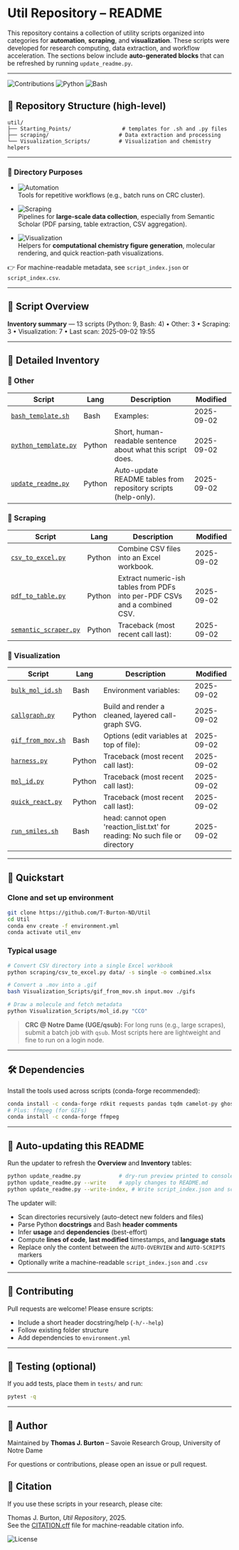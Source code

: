 # Util Repository – README

This repository contains a collection of utility scripts organized into categories for **automation**, **scraping**, and **visualization**. These scripts were developed for research computing, data extraction, and workflow acceleration. The sections below include **auto-generated blocks** that can be refreshed by running `update_readme.py`.

---
![Contributions](https://img.shields.io/badge/contributions-welcome-orange.svg) ![Python](https://img.shields.io/badge/language-Python-blue.svg?logo=python) ![Bash](https://img.shields.io/badge/language-Bash-green.svg?logo=gnu-bash)

## 📂 Repository Structure (high-level)
```
util/
├── Starting_Points/                # templates for .sh and .py files
├── scraping/                      # Data extraction and processing
└── Visualization_Scripts/         # Visualization and chemistry helpers
```

---

### 📌 Directory Purposes
- ![Automation](https://img.shields.io/badge/category-automation-lightgrey)  
  Tools for repetitive workflows (e.g., batch runs on CRC cluster).  

- ![Scraping](https://img.shields.io/badge/category-scraping-blue)  
  Pipelines for **large-scale data collection**, especially from Semantic Scholar (PDF parsing, table extraction, CSV aggregation).  

- ![Visualization](https://img.shields.io/badge/category-visualization-green)  
  Helpers for **computational chemistry figure generation**, molecular rendering, and quick reaction-path visualizations.  

👉 For machine-readable metadata, see `script_index.json` or `script_index.csv`.

---

## 📜 Script Overview

<!-- BEGIN AUTO-OVERVIEW -->
**Inventory summary** — 13 scripts (Python: 9, Bash: 4) • Other: 3 • Scraping: 3 • Visualization: 7 • Last scan: 2025-09-02 19:55

<!-- END AUTO-OVERVIEW -->

---

## 🔧 Detailed Inventory

<!-- BEGIN AUTO-SCRIPTS -->
### 🔹 Other

| Script | Lang | Description | Modified |
|---|---|---|---|
| [`bash_template.sh`](Starting_Points/bash_template.sh) | Bash | Examples: | 2025-09-02 |
| [`python_template.py`](Starting_Points/python_template.py) | Python | Short, human-readable sentence about what this script does. | 2025-09-02 |
| [`update_readme.py`](update_readme.py) | Python | Auto-update README tables from repository scripts (help-only). | 2025-09-02 |

### 🔹 Scraping

| Script | Lang | Description | Modified |
|---|---|---|---|
| [`csv_to_excel.py`](Scraping/csv_to_excel.py) | Python | Combine CSV files into an Excel workbook. | 2025-09-02 |
| [`pdf_to_table.py`](Scraping/pdf_to_table.py) | Python | Extract numeric-ish tables from PDFs into per-PDF CSVs and a combined CSV. | 2025-09-02 |
| [`semantic_scraper.py`](Scraping/semantic_scraper.py) | Python | Traceback (most recent call last): | 2025-09-02 |

### 🔹 Visualization

| Script | Lang | Description | Modified |
|---|---|---|---|
| [`bulk_mol_id.sh`](Visualization_Scripts/bulk_mol_id.sh) | Bash | Environment variables: | 2025-09-02 |
| [`callgraph.py`](Visualization_Scripts/callgraph.py) | Python | Build and render a cleaned, layered call-graph SVG. | 2025-09-02 |
| [`gif_from_mov.sh`](Visualization_Scripts/gif_from_mov.sh) | Bash | Options (edit variables at top of file): | 2025-09-02 |
| [`harness.py`](Visualization_Scripts/harness.py) | Python | Traceback (most recent call last): | 2025-09-02 |
| [`mol_id.py`](Visualization_Scripts/mol_id.py) | Python | Traceback (most recent call last): | 2025-09-02 |
| [`quick_react.py`](Visualization_Scripts/quick_react.py) | Python | Traceback (most recent call last): | 2025-09-02 |
| [`run_smiles.sh`](Visualization_Scripts/run_smiles.sh) | Bash | head: cannot open 'reaction_list.txt' for reading: No such file or directory | 2025-09-02 |
<!-- END AUTO-SCRIPTS -->

---

## 🚀 Quickstart

### Clone and set up environment
```bash
git clone https://github.com/T-Burton-ND/Util
cd Util
conda env create -f environment.yml
conda activate util_env
```

### Typical usage
```bash
# Convert CSV directory into a single Excel workbook
python scraping/csv_to_excel.py data/ -s single -o combined.xlsx

# Convert a .mov into a .gif
bash Visualization_Scripts/gif_from_mov.sh input.mov ./gifs

# Draw a molecule and fetch metadata
python Visualization_Scripts/mol_id.py "CCO"
```

> **CRC @ Notre Dame (UGE/qsub):** For long runs (e.g., large scrapes), submit a batch job with `qsub`. Most scripts here are lightweight and fine to run on a login node.

---

## 🛠 Dependencies
Install the tools used across scripts (conda-forge recommended):
```bash
conda install -c conda-forge rdkit requests pandas tqdm camelot-py ghostscript opencv tk pdfplumber ase matplotlib pillow xlsxwriter openpyxl
# Plus: ffmpeg (for GIFs)
conda install -c conda-forge ffmpeg
```

---

## 🔄 Auto-updating this README
Run the updater to refresh the **Overview** and **Inventory** tables:
```bash
python update_readme.py            # dry-run preview printed to console
python update_readme.py --write    # apply changes to README.md
python update_readme.py --write-index, # Write script_index.json and script_index.csv
```

The updater will:
- Scan directories recursively (auto-detect new folders and files)
- Parse Python **docstrings** and Bash **header comments**
- Infer **usage** and **dependencies** (best-effort)
- Compute **lines of code**, **last modified** timestamps, and **language stats**
- Replace only the content between the `AUTO-OVERVIEW` and `AUTO-SCRIPTS` markers
- Optionally write a machine-readable `script_index.json` and `.csv`

---

## 🤝 Contributing
Pull requests are welcome! Please ensure scripts:
- Include a short header docstring/help (`-h/--help`)
- Follow existing folder structure
- Add dependencies to `environment.yml`

---

## 🧪 Testing (optional)
If you add tests, place them in `tests/` and run:
```bash
pytest -q
```

---

## 👤 Author
Maintained by **Thomas J. Burton** – Savoie Research Group, University of Notre Dame

For questions or contributions, please open an issue or pull request.

## 📖 Citation
If you use these scripts in your research, please cite:

Thomas J. Burton, *Util Repository*, 2025.  
See the [CITATION.cff](./CITATION.cff) file for machine-readable citation info.

![License](https://img.shields.io/badge/license-MIT-green.svg)
